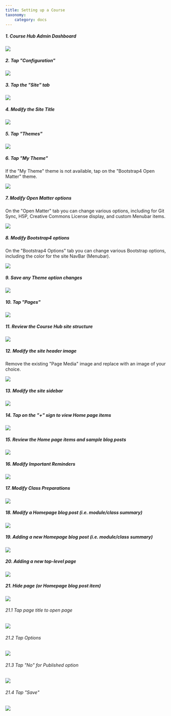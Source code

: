 ```yaml
---
title: Setting up a Course
taxonomy:
    category: docs
---
```


##### 1. Course Hub Admin Dashboard

![](../../images/course-hub---setting-up-an-open-matter-course/course-hub-admin-dashboard-.png)

##### 2. Tap "Configuration"

![](../../images/course-hub---setting-up-an-open-matter-course/tap--configuration-.png)

##### 3. Tap the "Site" tab

![](../../images/course-hub---setting-up-an-open-matter-course/tap-the--site--tab.png)

##### 4. Modify the Site Title



![](../../images/course-hub---setting-up-an-open-matter-course/modify-the-site-title.png)

##### 5. Tap "Themes"

![](../../images/course-hub---setting-up-an-open-matter-course/tap--themes-.png)

##### 6. Tap "My Theme"

If the "My Theme" theme is not available, tap on the "Bootstrap4 Open Matter" theme.


![](../../images/course-hub---setting-up-an-open-matter-course/tap--my-theme-.png)

##### 7. Modify Open Matter options

On the "Open Matter" tab you can change various options, including for Git Sync, H5P, Creative Commons License display, and custom Menubar items.


![](../../images/course-hub---setting-up-an-open-matter-course/modify-open-matter-options.png)

##### 8. Modify Bootstrap4 options

On the "Bootstrap4 Options" tab you can change various Bootstrap options, including the color for the site NavBar (Menubar).


![](../../images/course-hub---setting-up-an-open-matter-course/modify-bootstrap4-options.png)

##### 9. Save any Theme option changes

![](../../images/course-hub---setting-up-an-open-matter-course/save-any-theme-option-changes.png)

##### 10. Tap "Pages"

![](../../images/course-hub---setting-up-an-open-matter-course/tap--pages-.png)

##### 11. Review the Course Hub site structure

![](../../images/course-hub---setting-up-an-open-matter-course/review-the-course-hub-site-structure.png)

##### 12. Modify the site header image

Remove the existing "Page Media" image and replace with an image of your choice.


![](../../images/course-hub---setting-up-an-open-matter-course/modify-the-site-header-image.png)

##### 13. Modify the site sidebar

![](../../images/course-hub---setting-up-an-open-matter-course/modify-the-site-sidebar.png)

##### 14. Tap on the "+" sign to view Home page items

![](../../images/course-hub---setting-up-an-open-matter-course/tap-on-the-----sign-to-view-home-page-items.png)

##### 15. Review the Home page items and sample blog posts

![](../../images/course-hub---setting-up-an-open-matter-course/review-the-home-page-items-and-sample-blog-posts.png)

##### 16. Modify Important Reminders

![](../../images/course-hub---setting-up-an-open-matter-course/modify-important-reminders-.png)

##### 17. Modify Class Preparations

![](../../images/course-hub---setting-up-an-open-matter-course/modify-class-preparations.png)

##### 18. Modify a Homepage blog post (i.e. module/class summary)

![](../../images/course-hub---setting-up-an-open-matter-course/modify-a-homepage-blog-post--ie-module-class-summary-.png)

##### 19. Adding a new Homepage blog post (i.e. module/class summary)

![](../../images/course-hub---setting-up-an-open-matter-course/adding-a-new-homepage-blog-post--ie-module-class-summary-.png)

##### 20. Adding a new top-level page

![](../../images/course-hub---setting-up-an-open-matter-course/adding-a-new-top-level-page.png)

##### 21. Hide page (or Homepage blog post item)

![](../../images/course-hub---setting-up-an-open-matter-course/hide-page--or-homepage-blog-post-item-.png)

###### 21.1 Tap page title to open page

![](../../images/course-hub---setting-up-an-open-matter-course/tap-page-title-to-open-page.png)

###### 21.2 Tap Options

![](../../images/course-hub---setting-up-an-open-matter-course/tap-options.png)

###### 21.3 Tap "No" for Published option

![](../../images/course-hub---setting-up-an-open-matter-course/tap--no--for-published-option.png)

###### 21.4 Tap "Save"

![](../../images/course-hub---setting-up-an-open-matter-course/tap--save-.png)
